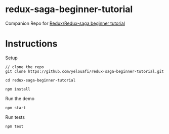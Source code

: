 # redux-saga-beginner-tutorial
Companion Repo for [Redux/Redux-saga beginner tutorial](https://github.com/redux-saga/redux-saga/blob/master/docs/introduction/BeginnerTutorial.md)

# Instructions

Setup

```
// clone the repo
git clone https://github.com/yelouafi/redux-saga-beginner-tutorial.git

cd redux-saga-beginner-tutorial

npm install
```

Run the demo

```
npm start
```

Run tests

```
npm test
```
